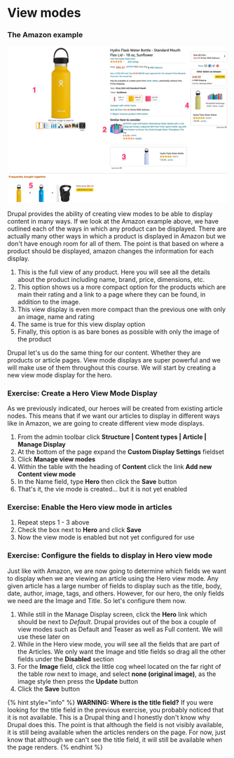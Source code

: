# View modes

### The Amazon example

![Amazon&apos;s examples of view modes](../.gitbook/assets/viewmodes.png)

Drupal provides the ability of creating view modes to be able to display content in many ways.  If we look at the Amazon example above, we have outlined each of the ways in which any product can be displayed.  There are actually many other ways in which a product is displayed in Amazon but we don't have enough room for all of them.  The point is that based on where a product should be displayed, amazon changes the information for each display.  

1. This is the full view of any product.  Here you will see all the details about the product including name, brand, price, dimensions, etc.
2. This option shows us a more compact option for the products which are main their rating and a link to a page where they can be found, in addition to the image.
3. This view display is even more compact than the previous one with only an image, name and rating
4. The same is true for this view display option
5. Finally, this option is as bare bones as possible with only the image of the product

Drupal let's us do the same thing for our content.  Whether they are products or article pages.  View mode displays are super powerful and we will make use of them throughout this course.  We will start by creating a new view mode display for the hero.

### Exercise: Create a Hero View Mode Display

As we previously indicated, our heroes will be created from existing article nodes.  This means that if we want our articles to display in different ways like in Amazon, we are going to create different view mode displays.

1. From the admin toolbar click **Structure \| Content types \| Article \| Manage Display**
2. At the bottom of the page expand the **Custom Display Settings** fieldset
3. Click **Manage view modes**
4. Within the table with the heading of **Content** click the link **Add new Content view mode**
5. In the Name field, type **Hero** then click the **Save** button
6. That's it, the vie mode is created... but it is not yet enabled

### Exercise:  Enable the Hero view mode in articles

1. Repeat steps 1 - 3 above
2. Check the box next to **Hero** and click **Save**
3. Now the view mode is enabled but not yet configured for use

### Exercise: Configure the fields to display in Hero view mode

Just like with Amazon, we are now going to determine which fields we want to display when we are viewing an article using the Hero view mode.  Any given article has a large number of fields to display such as the title, body, date, author, image, tags, and others.  However, for our hero, the only fields we need are the Image and Title.  So let's configure them now.

1. While still in the Manage Display screen, click the **Hero** link which should be next to _Default_.  Drupal provides out of the box a couple of view modes such as Default and Teaser as well as Full content.  We will use these later on
2. While in the Hero view mode, you will see all the fields that are part of the Articles.  We only want the Image and title fields so drag all the other fields under the **Disabled** section 
3. For the **Image** field, click the little cog wheel located on the far right of the table row next to image, and select **none \(original image\)**, as the image style then press the **Update** button
4. Click the **Save** button

{% hint style="info" %}
**WARNING: Where is the title field?**  If you were looking for the title field in the previous exercise, you probably noticed that it is not available.  This is a Drupal thing and I honestly don't know why Drupal does this.  The point is that although the field is not visibly available, it is still being available when the articles renders on the page.  For now, just know that although we can't see the title field, it will still be available when the page renders.
{% endhint %}

